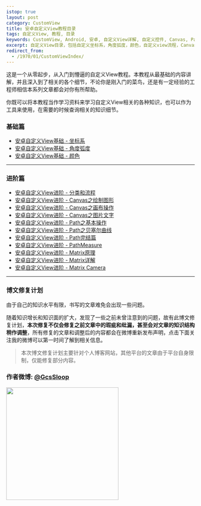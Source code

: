 ```yaml
---
istop: true
layout: post
category: CustomView
title: 安卓自定义View教程目录
tags: 自定义View, 教程, 目录
keywords: CustomView, Android, 安卓, 自定义View详解, 自定义控件, Canvas, Path, 贝塞尔曲线, PathMeasure, Matrix, 教程
excerpt: 自定义View目录，包括自定义坐标系，角度弧度，颜色，自定义view流程，Canvas，Path，PathMeasure，贝塞尔曲线，Matrix，2D绘图等相关内容。
redirect_from:
  - /1970/01/CustomViewIndex/
---
```


这是一个从零起步，从入门到懵逼的自定义View教程。本教程从最基础的内容讲解，并且深入到了相关的各个细节，不论你是刚入门的菜鸟，还是有一定经验的工程师相信本系列文章都会对你有所帮助。

你既可以将本教程当作学习资料来学习自定义View相关的各种知识，也可以作为工具来使用，在需要的时候查询相关的知识细节。


### 基础篇

* [安卓自定义View基础 - 坐标系](http://www.gcssloop.com/customview/CoordinateSystem/)
* [安卓自定义View基础 - 角度弧度](http://www.gcssloop.com/customview/AngleAndRadian/)
* [安卓自定义View基础 - 颜色](http://www.gcssloop.com/customview/Color/)

*******

### 进阶篇

* [安卓自定义View进阶 - 分类和流程](http://www.gcssloop.com/customview/CustomViewProcess/)
* [安卓自定义View进阶 - Canvas之绘制图形](http://www.gcssloop.com/customview/Canvas_BasicGraphics/)
* [安卓自定义View进阶 - Canvas之画布操作](http://www.gcssloop.com/customview/Canvas_Convert/)
* [安卓自定义View进阶 - Canvas之图片文字](http://www.gcssloop.com/customview/Canvas_PictureText/)
* [安卓自定义View进阶 - Path之基本操作](http://www.gcssloop.com/customview/Path_Basic/)
* [安卓自定义View进阶 - Path之贝塞尔曲线](http://www.gcssloop.com/customview/Path_Bezier/)
* [安卓自定义View进阶 - Path完结篇](http://www.gcssloop.com/customview/Path_Over/)
* [安卓自定义View进阶 - PathMeasure](http://www.gcssloop.com/customview/Path_PathMeasure/)
* [安卓自定义View进阶 - Matrix原理](http://www.gcssloop.com/customview/Matrix_Basic/)
* [安卓自定义View进阶 - Matrix详解](http://www.gcssloop.com/customview/Matrix_Method/)
* [安卓自定义View进阶 - Matrix Camera](http://www.gcssloop.com/customview/matrix-3d-camera)


*****

### 博文修复计划

由于自己的知识水平有限，书写的文章难免会出现一些问题。

随着知识增长和知识面的扩大，发现了一些之前未曾注意到的问题，故有此博文修复计划，**本次修复不仅会修复之前文章中的瑕疵和纰漏，甚至会对文章的知识结构稍作调整**，所有修复的文章和调整后的内容都会在微博重新发布声明，点击下面关注我的微博可以第一时间了解到相关信息。

> 本次博文修复计划主要针对个人博客网站，其他平台的文章由于平台自身限制，仅能修复部分内容。

### 作者微博: [@GcsSloop](http://weibo.com/GcsSloop)

<a href="http://www.gcssloop.com/info/about/" target="_blank"> <img src="http://ww4.sinaimg.cn/large/005Xtdi2gw1f1qn89ihu3j315o0dwwjc.jpg"  width="300" style="display:inline;"/> </a>